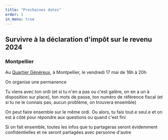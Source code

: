 ```yaml
---
title: "Prochaines dates"
order: 1
in_menu: true
---
```

## Survivre à la déclaration d'impôt sur le revenu 2024

### Montpellier

Au [Quartier Généreux](https://quartiergenereux.fr/), à Montpellier, le vendredi 17 mai de 16h à 20h

On organise une permanence

Tu viens avec ton ordi (et si tu n'en a pas ou c'est galère, on en a un à disposition sur place), ton mots de passe, ton numéro de référence fiscal (et si tu ne le connais pas, aucun problème, on trouvera ensemble)

On peut faire ensemble sur le même ordi. Ou alors, tu fais tout.e seul.e et on est à côté pour répondre aux questions ou quand c'est fini

Si on fait ensemble, toutes les infos que tu partageras seront évidemment confidentielles et ne seront partagées avec personne d'autre 